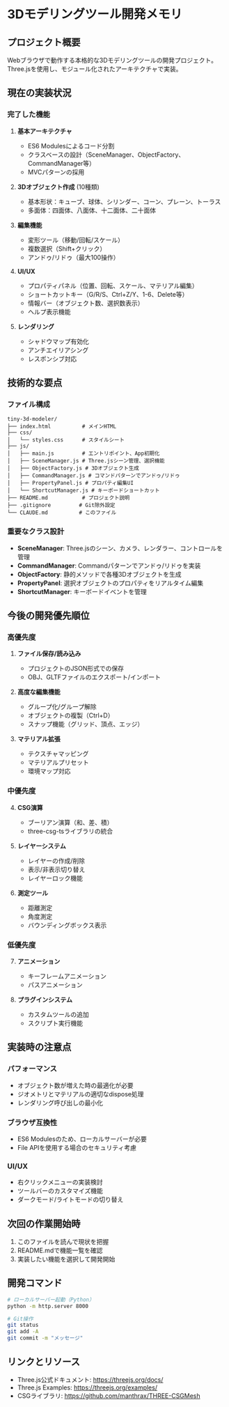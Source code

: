 # 3Dモデリングツール開発メモリ

## プロジェクト概要
Webブラウザで動作する本格的な3Dモデリングツールの開発プロジェクト。Three.jsを使用し、モジュール化されたアーキテクチャで実装。

## 現在の実装状況

### 完了した機能
1. **基本アーキテクチャ**
   - ES6 Modulesによるコード分割
   - クラスベースの設計（SceneManager、ObjectFactory、CommandManager等）
   - MVCパターンの採用

2. **3Dオブジェクト作成** (10種類)
   - 基本形状：キューブ、球体、シリンダー、コーン、プレーン、トーラス
   - 多面体：四面体、八面体、十二面体、二十面体

3. **編集機能**
   - 変形ツール（移動/回転/スケール）
   - 複数選択（Shift+クリック）
   - アンドゥ/リドゥ（最大100操作）

4. **UI/UX**
   - プロパティパネル（位置、回転、スケール、マテリアル編集）
   - ショートカットキー（G/R/S、Ctrl+Z/Y、1-6、Delete等）
   - 情報バー（オブジェクト数、選択数表示）
   - ヘルプ表示機能

5. **レンダリング**
   - シャドウマップ有効化
   - アンチエイリアシング
   - レスポンシブ対応

## 技術的な要点

### ファイル構成
```
tiny-3d-modeler/
├── index.html          # メインHTML
├── css/
│   └── styles.css      # スタイルシート
├── js/
│   ├── main.js         # エントリポイント、App初期化
│   ├── SceneManager.js # Three.jsシーン管理、選択機能
│   ├── ObjectFactory.js # 3Dオブジェクト生成
│   ├── CommandManager.js # コマンドパターンでアンドゥ/リドゥ
│   ├── PropertyPanel.js # プロパティ編集UI
│   └── ShortcutManager.js # キーボードショートカット
├── README.md           # プロジェクト説明
├── .gitignore         # Git除外設定
└── CLAUDE.md          # このファイル
```

### 重要なクラス設計
- **SceneManager**: Three.jsのシーン、カメラ、レンダラー、コントロールを管理
- **CommandManager**: Commandパターンでアンドゥ/リドゥを実装
- **ObjectFactory**: 静的メソッドで各種3Dオブジェクトを生成
- **PropertyPanel**: 選択オブジェクトのプロパティをリアルタイム編集
- **ShortcutManager**: キーボードイベントを管理

## 今後の開発優先順位

### 高優先度
1. **ファイル保存/読み込み**
   - プロジェクトのJSON形式での保存
   - OBJ、GLTFファイルのエクスポート/インポート

2. **高度な編集機能**
   - グループ化/グループ解除
   - オブジェクトの複製（Ctrl+D）
   - スナップ機能（グリッド、頂点、エッジ）

3. **マテリアル拡張**
   - テクスチャマッピング
   - マテリアルプリセット
   - 環境マップ対応

### 中優先度
4. **CSG演算**
   - ブーリアン演算（和、差、積）
   - three-csg-tsライブラリの統合

5. **レイヤーシステム**
   - レイヤーの作成/削除
   - 表示/非表示切り替え
   - レイヤーロック機能

6. **測定ツール**
   - 距離測定
   - 角度測定
   - バウンディングボックス表示

### 低優先度
7. **アニメーション**
   - キーフレームアニメーション
   - パスアニメーション

8. **プラグインシステム**
   - カスタムツールの追加
   - スクリプト実行機能

## 実装時の注意点

### パフォーマンス
- オブジェクト数が増えた時の最適化が必要
- ジオメトリとマテリアルの適切なdispose処理
- レンダリング呼び出しの最小化

### ブラウザ互換性
- ES6 Modulesのため、ローカルサーバーが必要
- File APIを使用する場合のセキュリティ考慮

### UI/UX
- 右クリックメニューの実装検討
- ツールバーのカスタマイズ機能
- ダークモード/ライトモードの切り替え

## 次回の作業開始時

1. このファイルを読んで現状を把握
2. README.mdで機能一覧を確認
3. 実装したい機能を選択して開発開始

## 開発コマンド

```bash
# ローカルサーバー起動（Python）
python -m http.server 8000

# Git操作
git status
git add -A
git commit -m "メッセージ"
```

## リンクとリソース
- Three.js公式ドキュメント: https://threejs.org/docs/
- Three.js Examples: https://threejs.org/examples/
- CSGライブラリ: https://github.com/manthrax/THREE-CSGMesh